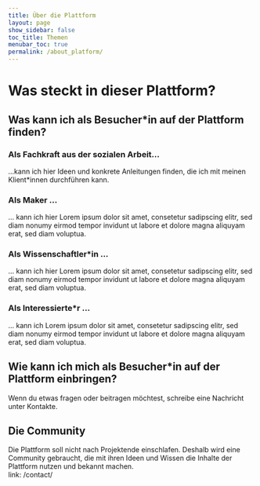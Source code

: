 ```yaml
---
title: Über die Plattform
layout: page
show_sidebar: false
toc_title: Themen
menubar_toc: true
permalink: /about_platform/
---
```

# Was steckt in dieser Plattform?
## Was kann ich als Besucher\*in auf der Plattform finden?
### Als Fachkraft aus der sozialen Arbeit...
...kann ich hier Ideen und konkrete Anleitungen finden, die ich mit meinen Klient\*innen durchführen kann.
### Als Maker ...
... kann ich hier Lorem ipsum dolor sit amet, consetetur sadipscing elitr, sed diam nonumy eirmod tempor invidunt ut labore et dolore magna aliquyam erat, sed diam voluptua. 
### Als Wissenschaftler\*in ...
... kann ich hier Lorem ipsum dolor sit amet, consetetur sadipscing elitr, sed diam nonumy eirmod tempor invidunt ut labore et dolore magna aliquyam erat, sed diam voluptua. 
### Als Interessierte\*r ...
... kann ich Lorem ipsum dolor sit amet, consetetur sadipscing elitr, sed diam nonumy eirmod tempor invidunt ut labore et dolore magna aliquyam erat, sed diam voluptua. 
## Wie kann ich mich als Besucher\*in auf der Plattform einbringen?
Wenn du etwas fragen oder beitragen möchtest, schreibe eine Nachricht unter Kontakte.
## Die Community
Die Plattform soll nicht nach Projektende einschlafen. Deshalb wird eine Community gebraucht, die mit ihren Ideen und Wissen die Inhalte der Plattform nutzen und bekannt machen.<br>
link: /contact/
